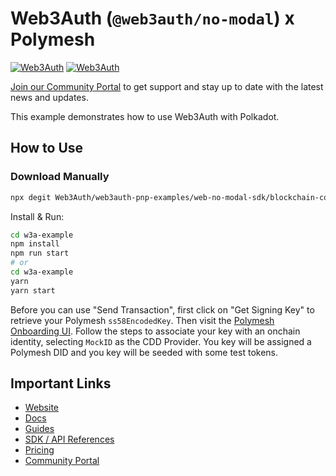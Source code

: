 # Web3Auth (`@web3auth/no-modal`) x Polymesh

[![Web3Auth](https://img.shields.io/badge/Web3Auth-SDK-blue)](https://web3auth.io/docs/sdk/pnp/web/no-modal)
[![Web3Auth](https://img.shields.io/badge/Web3Auth-Community-cyan)](https://community.web3auth.io)

[Join our Community Portal](https://community.web3auth.io/) to get support and stay up to date with the latest news and updates.

This example demonstrates how to use Web3Auth with Polkadot.

## How to Use

### Download Manually

```bash
npx degit Web3Auth/web3auth-pnp-examples/web-no-modal-sdk/blockchain-connection-examples/polymesh-no-modal-example w3a-example
```

Install & Run:

```bash
cd w3a-example
npm install
npm run start
# or
cd w3a-example
yarn
yarn start
```

Before you can use "Send Transaction", first click on "Get Signing Key" to retrieve your Polymesh `ss58EncodedKey`. Then visit the [Polymesh Onboarding UI](https://testnet-onboarding.polymesh.live/). Follow the steps to associate your key with an onchain identity, selecting `MockID` as the CDD Provider. You key will be assigned a Polymesh DID and you key will be seeded with some test tokens.

## Important Links

- [Website](https://web3auth.io)
- [Docs](https://web3auth.io/docs)
- [Guides](https://web3auth.io/docs/content-hub?type=guides)
- [SDK / API References](https://web3auth.io/docs/sdk)
- [Pricing](https://web3auth.io/pricing.html)
- [Community Portal](https://community.web3auth.io)
